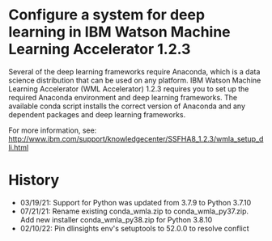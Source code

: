 # Configure a system for deep learning in IBM Watson Machine Learning Accelerator 1.2.3

Several of the deep learning frameworks require Anaconda, which is a data science distribution that can be used on any platform. IBM Watson Machine Learning Accelerator (WML Accelerator) 1.2.3 requires you to set up the required Anaconda environment and deep learning frameworks. The available conda script installs the correct version of Anaconda and any dependent packages and deep learning frameworks.

For more information, see: http://www.ibm.com/support/knowledgecenter/SSFHA8_1.2.3/wmla_setup_dli.html

# History
* 03/19/21: Support for Python was updated from 3.7.9 to Python 3.7.10
* 07/21/21: Rename existing conda_wmla.zip to conda_wmla_py37.zip. Add new installer conda_wmla_py38.zip for Python 3.8.10
* 02/10/22: Pin dlinsights env's setuptools to 52.0.0 to resolve conflict
          
